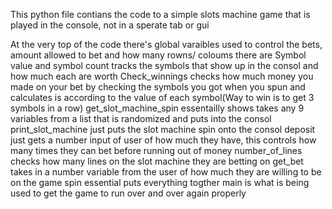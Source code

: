 This python file contians the code to a simple slots machine game that is played in the console, not in a sperate tab or gui

At the very top of the code there's global varaibles used to control the bets, amount allowed to bet and how many rowns/ coloums there are
Symbol value and symbol count tracks the symbols that show up in the consol and how much each are worth
Check_winnings checks how much money you made on your bet by checking the symbols you got when you spun and calculates is according to the value of each symbol(Way to win is to get 3 symbols in a row)
get_slot_machine_spin essentailly shows takes any 9 variables from a list that is randomized and puts into the consol
print_slot_machine just puts the slot machine spin onto the consol
deposit just gets a number input of user of how much they have, this controls how many times they can bet before running out of money
number_of_lines checks how many lines on the slot machine they are betting on
get_bet takes in a number variable from the user of how much they are willing to be on the game
spin essential puts everything togther
main is what is being used to get the game to run over and over again properly
